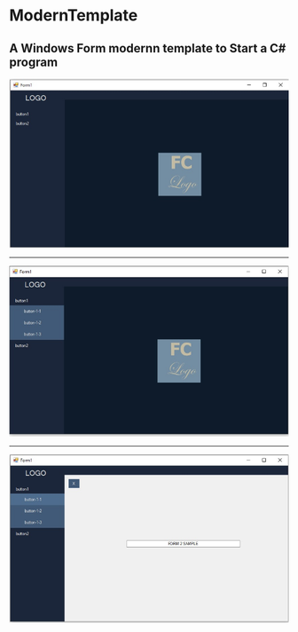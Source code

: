 # ModernTemplate
## A Windows Form modernn template to Start a C# program

![Program:](form1.jpg)

--------------------------------------------------


![Program:](form1-2.jpg)

--------------------------------------------------

![Program:](form1-3.jpg)
